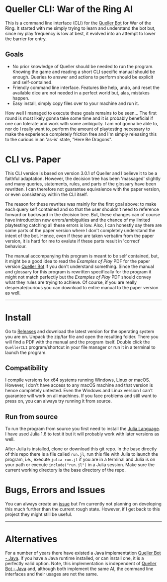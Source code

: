 # Queller CLI: War of the Ring AI
This is a command line interface (CLI) for the [Queller Bot](https://boardgamegeek.com/filepage/141333/queller-bot-war-ring-solo-play) for War of the Ring. It started with me simply trying to learn and understand the bot but, since my play frequency is low at best, it evolved into an attempt to lower the barrier for entry.

## Goals
- No prior knowledge of Queller should be needed to run the program. Knowing the game and reading a short CLI specific manual should be enough. Queries to answer and actions to perform should be explicit and self-contained.
- Friendly command line interface. Features like help, undo, and reset the available dice are not needed in a perfect world but, alas, mistakes happen.
- Easy install, simply copy files over to your machine and run it.

How well I managed to execute these goals remains to be seen... The first round is most likely gonna take some time and it is probably beneficial if one can tolerate and work with some ambiguity. I am not gonna be able to, nor do I really want to, perform the amount of playtesting necessary to make the experience completely friction free and I'm simply releasing this to the curious in an 'as-is' state, "Here Be Dragons".

# CLI vs. Paper
This CLI version is based on version 3.0.1 of Queller and I believe it to be a faithful adaptation. However, the decision tree has been 'massaged' slightly and many queries, statements, rules, and parts of the glossary have been rewritten. I can therefore not guarantee equivalence with the paper version, or even consistency within the CLI itself.

The reason for these rewrites was mainly for the first goal above: to make each query self contained and so that the user shouldn't need to reference forward or backward in the decision tree. But, these changes can of course have introduction new errors/ambiguities and the chance of my limited playtesting catching all these errors is low. Also, I can honestly say there are some parts of the paper version where I don't completely understand the intent of the bot. Hence, even if these are taken verbatim from the paper version, it is hard for me to evalute if these parts result in 'correct' behaviour.

The manual accompanying this program is meant to be self contained, but, it might be a good idea to read the *Examples of Play* PDF for the paper version [Queller Bot](https://boardgamegeek.com/filepage/141333/queller-bot-war-ring-solo-play) if you don't understand something. Since the manual and glossary for this program is rewritten specifically for the program it might not match perfectly but the *Examples of Play* PDF should convey what they rules are trying to achieve. Of course, if you are really desperate/curious you can download to entire manual to the paper version as well.

---

# Install
Go to [Releases](https://github.com/mvmorin/queller-bot/releases) and download the latest version for the operating system you are on. Unpack the zip/tar file and open the resulting folder. There you will find a PDF with the manual and the program itself. Double click the `QuellerCLI` program/shortcut in your file manager or run it in a terminal to launch the program.

## Compatibility
I compile versions for x64 systems running Windows, Linux or macOS. However, I don't have access to any macOS machine and that version is hence completely untested. Even the Windows and Linux version I can't guarantee will work on all machines. If you face problems and still want to press on, you can always try running it from source.

## Run from source
To run the program from source you first need to install the [Julia Language](https://julialang.org/downloads/). I have used Julia 1.6 to test it but it will probably work with later versions as well.

After Julia is installed, clone or download this git repo. In the base directly of this repo there is a file called `run.jl`, run this file with Julia to launch the program, i.e., execute `julia run.jl` if you are in a terminal and Julia is on your path or execute `include("run.jl")` in a Julia session. Make sure the current working directory is the base directory of the repo.

# Bugs, Errors and Issues
You can always create an [issue](https://github.com/mvmorin/queller-bot/issues) but I'm currently not planning on developing this much further than the current rough state. However, if I get back to this project they might still be useful.

---

# Alternatives
For a number of years there have existed a Java implementation [Queller Bot - Java](https://www.boardgamegeek.com/thread/2070989/play-solo-queller-bot-java-program). If you have a Java runtime installed, or can install one, it is a perfectly valid option. Note, this implementation is independent of [Queller Bot - Java](https://www.boardgamegeek.com/thread/2070989/play-solo-queller-bot-java-program) and, although both implement the same AI, the command line interfaces and their usages are not the same.
